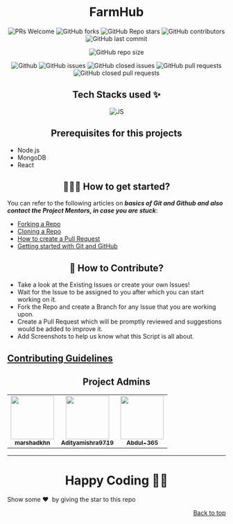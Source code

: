 
<h1 align="center"><b>FarmHub</b></h1>
<!-- <div align="center">
<img src="frontend/public/Images/main-logo.png"/>
</div>
 -->
<div align="center">
 <p>


![PRs Welcome](https://img.shields.io/badge/PRs-welcome-brightgreen.svg?style=flat)
![GitHub forks](https://img.shields.io/github/forks/FarmHubb/FarmHub)
![GitHub Repo stars](https://img.shields.io/github/stars/FarmHubb/FarmHub)
![GitHub contributors](https://img.shields.io/github/contributors/FarmHubb/FarmHub)
![GitHub last commit](https://img.shields.io/github/last-commit/FarmHubb/FarmHub)
  
![GitHub repo size](https://img.shields.io/github/repo-size/FarmHubb/FarmHub)

![Github](https://img.shields.io/github/license/FarmHubb/FarmHub)
![GitHub issues](https://img.shields.io/github/issues/FarmHubb/FarmHub)
![GitHub closed issues](https://img.shields.io/github/issues-closed-raw/FarmHubb/FarmHub)
![GitHub pull requests](https://img.shields.io/github/issues-pr/FarmHubb/FarmHub)
![GitHub closed pull requests](https://img.shields.io/github/issues-pr-closed/FarmHubb/FarmHub)
 </p>
</div>
 

<h2 align= center> Tech Stacks used ✨ </h2>

<p align="center">
  <img src="https://static.javatpoint.com/blog/images/mern-stack.png" alt="JS"/>
</p>
<h2 align=center>Prerequisites for this projects</h2> 

- Node.js
- MongoDB 
- React
  
<h2 align=center> 👨🏻‍💻 How to get started? </h2> 

You can refer to the following articles on **_basics of Git and Github and also contact the Project Mentors, in case you are stuck_**:

- [Forking a Repo](https://help.github.com/en/github/getting-started-with-github/fork-a-repo)
- [Cloning a Repo](https://docs.github.com/en/repositories/creating-and-managing-repositories/cloning-a-repository)
- [How to create a Pull Request](https://opensource.com/article/19/7/create-pull-request-github)
- [Getting started with Git and GitHub](https://towardsdatascience.com/getting-started-with-git-and-github-6fcd0f2d4ac6)


<h2 align=center> 📝 How to Contribute? </h2>  

- Take a look at the Existing Issues or create your own Issues!
- Wait for the Issue to be assigned to you after which you can start working on it.
- Fork the Repo and create a Branch for any Issue that you are working upon.
- Create a Pull Request which will be promptly reviewed and suggestions would be added to improve it.
- Add Screenshots to help us know what this Script is all about.

<h2>
	<a href="https://github.com/FarmHubb/FarmHub/blob/master/CONTRIBUTING.md">
		Contributing Guidelines
	</a>
</h2>



<h2 align=center>Project Admins</h2> 
<table align="center">
	<tr >
    <td align="center">
            <a href="https://github.com/marshadkhn">
              <img src="https://avatars.githubusercontent.com/u/80325579?v=4" width="100px" alt=""/><br />
              <sub><b>marshadkhn</b></sub>
            </a>
   </td>
    <td align="center">
            <a href="https://github.com/Adityamishra9719">
              <img src="https://avatars.githubusercontent.com/u/105539123?v=4" width="100px" alt=""/><br />
              <sub><b>Adityamishra9719</b></sub>
            </a>
   </td>
    <td align="center">
            <a href="https://github.com/Abdul-365">
              <img src="https://avatars.githubusercontent.com/u/91797653?v=4" width="100px" alt=""/><br />
              <sub><b>Abdul-365 </b></sub>
            </a>
   </td>
  </tr>
</table>


<hr>

<h1 align=center>Happy Coding 👨‍💻</h1>

Show some ❤️&nbsp; by giving the star to this repo
<p align="right"><a href="https://github.com/FarmHubb/FarmHub">Back to top</a></p>
